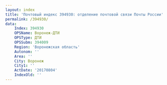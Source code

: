 ```yaml
---
layout: index
title: 'Почтовый индекс 394930: отделение почтовой связи Почты России'
permalink: /394930/
data:
    Index: 394930
    OPSName: Воронеж-ДТИ
    OPSType: ДТИ
    OPSSubm: 394009
    Region: 'Воронежская область'
    Autonom: ''
    Area: ''
    City: Воронеж
    City1: ''
    ActDate: '20170804'
    IndexOld: ''
---
```

